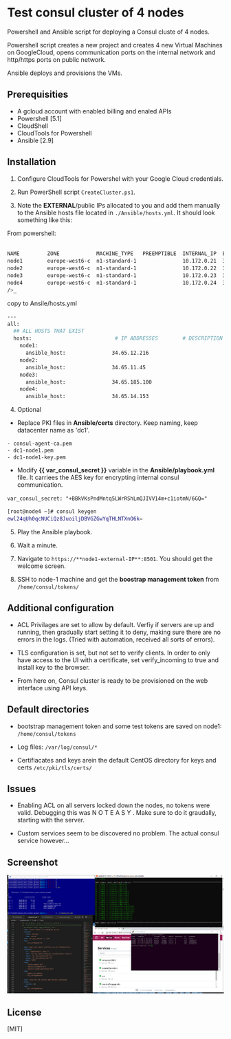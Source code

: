 # Test consul cluster of 4 nodes

Powershell and Ansible script for deploying a Consul cluste of 4 nodes. 

Powershell script creates a new project and creates 4 new Virtual Machines on GoogleCloud, opens communication ports on the internal network and http/https ports on public network.

Ansible deploys and provisions the  VMs.

## Prerequisities
- A gcloud account with enabled billing and enaled APIs
- Powershell [5.1]
- CloudShell
- CloudTools for Powershell
- Ansible [2.9]

## Installation

1.  Configure CloudTools for Powershel with your Google Cloud credentials.

2.  Run PowerShell script `CreateCluster.ps1`.

3.  Note the **EXTERNAL**/public IPs allocated to you and add them manually to the Ansible hosts file located in `./Ansible/hosts.yml`. It should look something like this:

From powershell:
```bash
                                                                          
NAME         ZONE            MACHINE_TYPE   PREEMPTIBLE  INTERNAL_IP  EXTERNAL_IP    STATUS
node1        europe-west6-c  n1-standard-1               10.172.0.21  34.65.12.216   RUNNING
node2        europe-west6-c  n1-standard-1               10.172.0.22  34.65.11.45    RUNNING
node3        europe-west6-c  n1-standard-1               10.172.0.23  34.65.185.100  RUNNING
node4        europe-west6-c  n1-standard-1               10.172.0.24  34.65.14.153   RUNNING
/>_
```

copy to Ansile/hosts.yml
```bash
---
all:
  ## ALL HOSTS THAT EXIST   
  hosts:                           # IP ADDRESSES        # DESCRIPTION   
    node1:
      ansible_host:               34.65.12.216
    node2:
      ansible_host:               34.65.11.45
    node3:
      ansible_host:               34.65.185.100
    node4:
      ansible_host:               34.65.14.153
```

4. Optional

- Replace PKI files in **Ansible/certs** directory. Keep naming, keep datacenter name as 'dc1'.
```
- consul-agent-ca.pem
- dc1-node1.pem
- dc1-node1-key.pem
```

- Modify **{{ var_consul_secret }}** variable in the **Ansible/playbook.yml** file. 
It carriees the AES key for encrypting internal consul communication. 

`var_consul_secret: "+BBkVKsPndMntq5LWrRShLmQJIVV14m+c1iotmN/6GQ=" `

```bash
[root@node4 ~]# consul keygen
ewl24qUh0qcNUCiQz8JuoiljDBVGZGwYqTHLNTXnO6k=
```


5.  Play the Ansible playbook.

6.  Wait a minute.

7.  Navigate to `https://**node1-external-IP**:8501`.  You should get the welcome screen.
 
8.  SSH to  node-1 machine and get the **boostrap management token** from `/home/consul/tokens/`




## Additional configuration

- ACL Privilages are set to allow by default. Verfiy if servers are up and running, then gradually start setting it to deny, making sure there are no errors in the logs.  (Tried with automation, received all sorts of errors).


- TLS configuration is set, but not set to verify clients. In order to only have access to the UI with a certificate, set
verify_incoming to true and install key to the browser.


- From here on, Consul cluster is ready to be provisioned on the web interface using API keys. 

## Default directories
- bootstrap management token and some test tokens are saved on node1: 
`/home/consul/tokens`

- Log files:
`/var/log/consul/*`

- Certifiacates and keys arein the default CentOS directory for keys and certs
`/etc/pki/tls/certs/`

## Issues
- Enabling ACL on all servers locked down the nodes, no tokens were valid. Debugging this was N O T   E A S Y . Make sure to do it graudally, starting with the server.

- Custom services seem to be discovered no problem. The actual consul service however...

## Screenshot
<img src="README/screenshot.png" alt="JustAScreenshot">

## License
[MIT]
